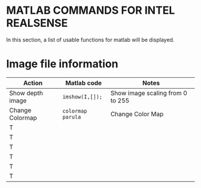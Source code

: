 # MATLAB COMMANDS FOR INTEL REALSENSE
In this section, a list of usable functions for matlab will be displayed.

# Image file information
| Action  | Matlab code | Notes |
| ------------- | ------------- | ------------- |
| Show depth image  | ```imshow(I,[]);```  | Show image scaling from 0 to 255 |
| Change Colormap  | ```colormap parula```  | Change Color Map |
| T  | ``` ```  |
| T  | ``` ```  |
| T  | ``` ```  |
| T  | ``` ```  |
| T  | ``` ```  |
| T  | ``` ```  |

<!--
| Action  | Matlab code | Notes |
| ------------- | ------------- | ------------- |
| T  | ``` ```  |
| T  | ``` ```  |
| T  | ``` ```  |
| T  | ``` ```  |
| T  | ``` ```  |
| T  | ``` ```  |
| T  | ``` ```  |
| T  | ``` ```  |
-->





